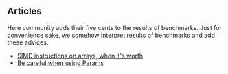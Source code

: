 ## Articles

Here community adds their five cents to the results of benchmarks. Just for convenience sake,
we somehow interpret results of benchmarks and add these advices.

- [SIMD instructions on arrays, when it's worth](./simd.md)
- [Be careful when using Params](./params.md)